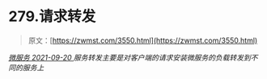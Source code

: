 <!--yml
category: 未分类
date: 0001-01-01 00:00:00
-->

# 279.请求转发

> 原文：[https://zwmst.com/3550.html](https://zwmst.com/3550.html)

   [ *微服务* ](https://zwmst.com/%e5%be%ae%e6%9c%8d%e5%8a%a1)*[ <time datetime="2021-09-20T23:39:32+08:00"> 2021-09-20 </time> ](https://zwmst.com/3550.html)  服务转发主要是对客户端的请求安装微服务的负载转发到不同的服务上*